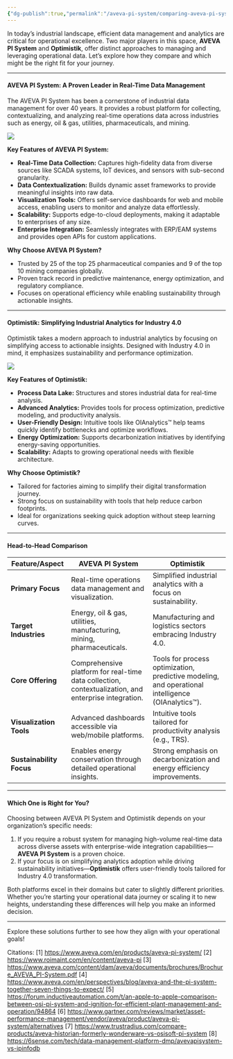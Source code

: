 ```yaml
---
{"dg-publish":true,"permalink":"/aveva-pi-system/comparing-aveva-pi-system-and-optimistik-which-fits-your-operational-data-journey/"}
---
```


In today’s industrial landscape, efficient data management and analytics are critical for operational excellence. Two major players in this space, **AVEVA PI System** and **Optimistik**, offer distinct approaches to managing and leveraging operational data. Let’s explore how they compare and which might be the right fit for your journey.

---

#### **AVEVA PI System: A Proven Leader in Real-Time Data Management**

The AVEVA PI System has been a cornerstone of industrial data management for over 40 years. It provides a robust platform for collecting, contextualizing, and analyzing real-time operations data across industries such as energy, oil & gas, utilities, pharmaceuticals, and mining.

![](https://i.imgur.com/7BRyFkd.png)


**Key Features of AVEVA PI System:**
- **Real-Time Data Collection:** Captures high-fidelity data from diverse sources like SCADA systems, IoT devices, and sensors with sub-second granularity.
- **Data Contextualization:** Builds dynamic asset frameworks to provide meaningful insights into raw data.
- **Visualization Tools:** Offers self-service dashboards for web and mobile access, enabling users to monitor and analyze data effortlessly.
- **Scalability:** Supports edge-to-cloud deployments, making it adaptable to enterprises of any size.
- **Enterprise Integration:** Seamlessly integrates with ERP/EAM systems and provides open APIs for custom applications.

**Why Choose AVEVA PI System?**
- Trusted by 25 of the top 25 pharmaceutical companies and 9 of the top 10 mining companies globally.
- Proven track record in predictive maintenance, energy optimization, and regulatory compliance.
- Focuses on operational efficiency while enabling sustainability through actionable insights.

---

#### **Optimistik: Simplifying Industrial Analytics for Industry 4.0**

Optimistik takes a modern approach to industrial analytics by focusing on simplifying access to actionable insights. Designed with Industry 4.0 in mind, it emphasizes sustainability and performance optimization.

![](https://i.imgur.com/mwcrFeX.png)

**Key Features of Optimistik:**
- **Process Data Lake:** Structures and stores industrial data for real-time analysis.
- **Advanced Analytics:** Provides tools for process optimization, predictive modeling, and productivity analysis.
- **User-Friendly Design:** Intuitive tools like OIAnalytics™ help teams quickly identify bottlenecks and optimize workflows.
- **Energy Optimization:** Supports decarbonization initiatives by identifying energy-saving opportunities.
- **Scalability:** Adapts to growing operational needs with flexible architecture.

**Why Choose Optimistik?**
- Tailored for factories aiming to simplify their digital transformation journey.
- Strong focus on sustainability with tools that help reduce carbon footprints.
- Ideal for organizations seeking quick adoption without steep learning curves.

---

#### **Head-to-Head Comparison**

| Feature/Aspect                  | **AVEVA PI System**                                                                                   | **Optimistik**                                                                                      |
|---------------------------------|-------------------------------------------------------------------------------------------------------|----------------------------------------------------------------------------------------------------|
| **Primary Focus**               | Real-time operations data management and visualization.                                               | Simplified industrial analytics with a focus on sustainability.                                   |
| **Target Industries**           | Energy, oil & gas, utilities, manufacturing, mining, pharmaceuticals.                                | Manufacturing and logistics sectors embracing Industry 4.0.                                       |
| **Core Offering**               | Comprehensive platform for real-time data collection, contextualization, and enterprise integration.   | Tools for process optimization, predictive modeling, and operational intelligence (OIAnalytics™). |
| **Visualization Tools**         | Advanced dashboards accessible via web/mobile platforms.                                              | Intuitive tools tailored for productivity analysis (e.g., TRS).                                   |
| **Sustainability Focus**        | Enables energy conservation through detailed operational insights.                                    | Strong emphasis on decarbonization and energy efficiency improvements.                            |

---

#### **Which One is Right for You?**

Choosing between AVEVA PI System and Optimistik depends on your organization’s specific needs:

1. If you require a robust system for managing high-volume real-time data across diverse assets with enterprise-wide integration capabilities—**AVEVA PI System** is a proven choice.
2. If your focus is on simplifying analytics adoption while driving sustainability initiatives—**Optimistik** offers user-friendly tools tailored for Industry 4.0 transformation.

Both platforms excel in their domains but cater to slightly different priorities. Whether you’re starting your operational data journey or scaling it to new heights, understanding these differences will help you make an informed decision.

---

Explore these solutions further to see how they align with your operational goals!

Citations:
[1] https://www.aveva.com/en/products/aveva-pi-system/
[2] https://www.roimaint.com/en/content/aveva-pi
[3] https://www.aveva.com/content/dam/aveva/documents/brochures/Brochure_AVEVA_PI-System.pdf
[4] https://www.aveva.com/en/perspectives/blog/aveva-and-the-pi-system-together-seven-things-to-expect/
[5] https://forum.inductiveautomation.com/t/an-apple-to-apple-comparison-between-osi-pi-system-and-ignition-for-efficient-plant-management-and-operation/94864
[6] https://www.gartner.com/reviews/market/asset-performance-management/vendor/aveva/product/aveva-pi-system/alternatives
[7] https://www.trustradius.com/compare-products/aveva-historian-formerly-wonderware-vs-osisoft-pi-system
[8] https://6sense.com/tech/data-management-platform-dmp/avevapisystem-vs-ipinfodb
